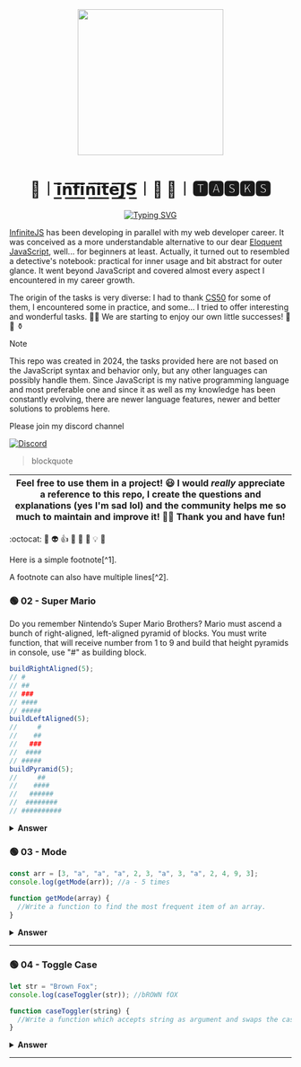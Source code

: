 <div align="center">
  <img height="260" src="https://github.com/tsotneforester/infiniteJSTasks/assets/79293287/1cc7c4f6-0317-4e86-bead-11b50bc8cd97">

  <h1>🔰︱𝗶̲̅𝗻̲̅𝗳̲̅𝗶̲̅𝗻̲̅𝗶̲̅𝘁̲̅𝗲̲̅𝗝̲̅𝗦̲̅︱🔰 🚦︱🆃🅰🆂🅺🆂</h1>

[![Typing SVG](https://readme-typing-svg.demolab.com?font=Fira+Code&weight=700&size=28&pause=1000&random=false&width=435&lines=Easy+%F0%9F%9F%A2+Medium+%F0%9F%9F%A1+Hard+%F0%9F%94%B4)](https://git.io/typing-svg)

</div>

<p>

[InfiniteJS](https://gpx.ge/infiniteJS/) has been developing in parallel with my web developer career. It was conceived as a more understandable alternative to our dear [Eloquent JavaScript](https://eloquentjavascript.net/), well... for beginners at least. Actually, it turned out to resembled a detective's notebook: practical for inner usage and bit abstract for outer glance. It went beyond JavaScript and covered almost every aspect I encountered in my career growth.

The origin of the tasks is very diverse: I had to thank [CS50](https://pll.harvard.edu/course/cs50-introduction-computer-science) for some of them, I encountered some in practice, and some... I tried to offer interesting and wonderful tasks. 👴🏻 We are starting to enjoy our own little successes! 🧲 🧁 ⚱️

</p>

> [!NOTE]  
> This repo was created in 2024, the tasks provided here are not based on the JavaScript syntax and behavior only, but any other languages can possibly handle them. Since JavaScript is my native programming language and most preferable one and since it as well as my knowledge has been constantly evolving, there are newer language features, newer and better solutions to problems here.

Please join my discord channel

[![Discord](https://img.shields.io/discord/1027831568745648198?style=for-the-badge&logo=discord&logoColor=white&label=Discord&labelColor=%235865F2)](https://discord.gg/FMTkTe7q)

> blockquote

| Feel free to use them in a project! 😃 I would _really_ appreciate a reference to this repo, I create the questions and explanations (yes I'm sad lol) and the community helps me so much to maintain and improve it! 💪🏼 Thank you and have fun! |
| ------------------------------------------------------------------------------------------------------------------------------------------------------------------------------------------------------------------------------------------------ |

:octocat: :rabbit: :alien: :+1: :bee: :bell: :ghost: :bulb: :imp:

Here is a simple footnote[^1].

A footnote can also have multiple lines[^2].

### 🟢 02 - Super Mario

Do you remember Nintendo’s Super Mario Brothers? Mario must ascend a bunch of right-aligned, left-aligned pyramid of blocks. You must write function, that will receive number from 1 to 9 and build that height pyramids in console, use "#" as building block.

```javascript
buildRightAligned(5);
// #
// ##
// ###
// ####
// #####
buildLeftAligned(5);
//     #
//    ##
//   ###
//  ####
// #####
buildPyramid(5);
//     ##
//    ####
//   ######
//  ########
// ##########
```

<details><summary><b>Answer</b></summary>

```javascript
function buildRightAligned(n) {
  let node = "";
  for (let i = 0; i < n; i++) {
    node += "#";
    console.log(node);
  }
}

function buildLeftAligned(n) {
  for (let i = 1; i <= n; i++) {
    let node = "";
    for (let ii = 1; ii <= n - i; ii++) {
      node += " ";
    }

    for (let ii = 1; ii <= i; ii++) {
      node += "#";
    }
    console.log(node);
  }
}

function buildPyramid(n) {
  for (let i = 1; i <= n; i++) {
    let node = "";
    for (let ii = 1; ii <= n - i; ii++) {
      node += " ";
    }

    for (let ii = 1; ii <= i; ii++) {
      node += "#";
    }

    for (let ii = 1; ii <= i; ii++) {
      node += "#";
    }
    console.log(node);
  }
}
```

</details>

### 🟢 03 - Mode

```javascript
const arr = [3, "a", "a", "a", 2, 3, "a", 3, "a", 2, 4, 9, 3];
console.log(getMode(arr)); //a - 5 times

function getMode(array) {
  //Write a function to find the most frequent item of an array.
}
```

<details><summary><b>Answer</b></summary>

```javascript
function getMode(array) {
  let set1 = new Set(array);
  let uniqArr = [...set1]; // [3, 'a', 2, 4, 9]

  let countArr = [];
  for (let i = 0; i < uniqArr.length; i++) {
    let counter = 0;
    for (let e = 0; e < arr.length; e++) {
      if (uniqArr[i] == arr[e]) {
        counter++;
      }
    }
    countArr.push(counter); // [4, 5, 2, 1, 1]
  }

  let maxNum = Math.max(...countArr); //5
  let placeNum = countArr.findIndex((e) => e == maxNum); //1

  return `${uniqArr[placeNum]} - ${maxNum} times`;
}
```

</details>

---

### 🟢 04 - Toggle Case

```javascript
let str = "Brown Fox";
console.log(caseToggler(str)); //bROWN fOX

function caseToggler(string) {
  //Write a function which accepts string as argument and swaps the case of each character.
}
```

<details><summary><b>Answer</b></summary>

```javascript
function caseToggler(string) {
  const array = [...string];
  const newArray = Array.from(array, (e) => {
    return e == e.toUpperCase() ? e.toLowerCase() : e.toUpperCase();
  });
  return newArray.join("");
}
```

</details>

---
